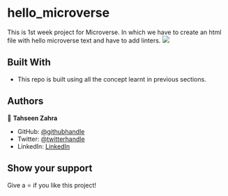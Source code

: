 # hello_microverse
This is 1st week project for Microverse. In which we have to create an html file with hello microverse text and have to add linters. 
![](https://img.shields.io/badge/Microverse-blueviolet)

## Built With

- This repo is built using all the concept learnt in previous sections.

## Authors

👤 **Tahseen Zahra**

- GitHub: [@githubhandle](https://github.com/tahseenzahra)
- Twitter: [@twitterhandle](https://twitter.com/tahseen1zahra)
- LinkedIn: [LinkedIn](https://www.linkedin.com/in/tahseenzahra/)

## Show your support

Give a ⭐️ if you like this project!